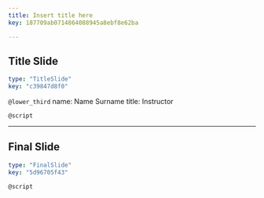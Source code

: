 ```yaml
---
title: Insert title here
key: 187709ab0714864088945a8ebf8e62ba

---
```

## Title Slide

```yaml
type: "TitleSlide"
key: "c39847d8f0"
```

`@lower_third`
name: Name Surname
title: Instructor


`@script`



---
## Final Slide

```yaml
type: "FinalSlide"
key: "5d96705f43"
```

`@script`


